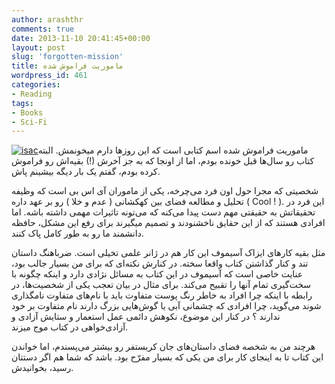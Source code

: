 ```yaml
---
author: arashthr
comments: true
date: 2013-11-10 20:41:45+00:00
layout: post
slug: 'forgotten-mission'
title: ماموریت فراموش شده
wordpress_id: 461
categories:
- Reading
tags:
- Books
- Sci-Fi
---
```




[![isac](http://arashthr.files.wordpress.com/2013/04/isac.jpg)](http://arashthr.files.wordpress.com/2013/04/isac.jpg)ماموریت فراموش شده اسم کتابی‌ است که این روز‌ها دارم میخونمش. البته کتاب رو سال‌ها قبل خونده بودم، اما از اونجا که به جز آخرش (!) بقیه‌اش رو فراموش کرده بودم، گفتم یک بار دیگه بیشینم پاش.

شخصیتی که مجرا حول اون فرد می‌چرخه، یکی‌ از ماموران آی اس‌ بی‌ است که وظیفه تحلیل و مطالعه فضای بین کهکشانی ( عدم و خلا ) رو بر عهد داره ( Cool ! ). این فرد در تحقیقاتش به حقیقتی مهم دست پیدا می‌کنه که می‌تونه تاثیرات مهمی‌ داشته باشه. اما افرادی هستند که از این حقایق نا‌خشنودند و تصمیم میگیرند برای رفع این مشکل، حافظه دانشمند ما رو به طور کامل پاک کنند.

مثل بقیه کار‌های ایزاک آسیموف این کار هم در ژانر علمی‌ تخیلی‌ است. ضرباهنگ داستان تند و کنار گذاشتن کتاب واقعا سخته. در کنارش نکته‌ای که برای من بسیار جالب بود، عنایت خاصی‌ است که آسیموف در این کتاب به مسائل نژادی دارد و اینکه چگونه با سخت‌گیری تمام آنها را تقبیح می‌کند. برای مثال در بیان تعجب یکی‌ از شخصیت‌ها، در رابطه با اینکه چرا افراد به خاطر رنگ پوست متفاوت باید با نام‌های متفاوت نامگذاری شوند می‌گوید، چرا افرادی که چشمانی آبی‌ یا گوش‌هایی‌ بزرگ دارند نام متفاوت بر خود ندارند ؟ در کنار این موضوع، نکوهش دائمی عمل استعمار و ستایش آزادی و آزادی‌خواهی‌ در کتاب موج میزند.

هرچند من به شخصه فضای داستان‌های جان کریستفر رو بیشتر می‌پسندم، اما خواندن این کتاب تا به اینجای کار برای من یکی‌ که بسیار مفرّح بود. باشد که شما هم اگر دستتان رسید، بخوانیدش.
